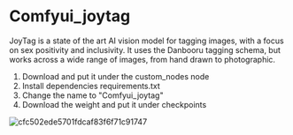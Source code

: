 # Comfyui_joytag

JoyTag is a state of the art AI vision model for tagging images, with a focus on sex positivity and inclusivity. It uses the Danbooru tagging schema, but works across a wide range of images, from hand drawn to photographic.

1. Download and put it under the custom_nodes node
2. Install dependencies requirements.txt
3. Change the name to "Comfyui_joytag"
4. Download the weight and put it under checkpoints

![cfc502ede5701fdcaf83f6f71c91747](https://github.com/StartHua/Comfyui_joytag/assets/22284244/efb939a8-c314-4eab-b32c-7030b75f08f3)

